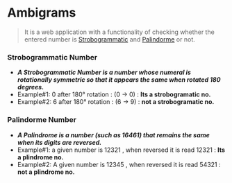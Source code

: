 # Ambigrams
>It is a web application with a functionality of checking whether the entered number is [Strobogrammatic](https://www.geeksforgeeks.org/strobogrammatic-number/ ) and [Palindorme](https://en.wikipedia.org/wiki/Palindromic_number) or not.


### Strobogrammatic Number
 - ***A Strobogrammatic Number is a number whose numeral is rotationally symmetric so that it appears the same when rotated 180 degrees.***
 - Example#1: 0 after 180° rotation : (0 → 0) : **Its a strobogramatic no.**
 - Example#2: 6 after 180° rotation : (6 → 9) : **not a strobogramatic no.**


### Palindorme Number
 - ***A Palindrome is a number (such as 16461) that remains the same when its digits are reversed.***
 - Example#1: a given number is 12321 , when reversed it is read 12321 : **Its a plindrome no.**
 - Example#2: A given number is 12345 , when reversed it is read 54321 : **not a plindrome no.**
